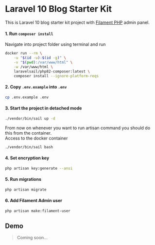 # Laravel 10 Blog Starter Kit
This is Laravel 10 blog starter kit project with [Filament PHP](https://filamentphp.com/) admin panel.




#### 1. Run `composer install`
Navigate into project folder using terminal and run

```bash
docker run --rm \
    -u "$(id -u):$(id -g)" \
    -v "$(pwd):/var/www/html" \
    -w /var/www/html \
    laravelsail/php82-composer:latest \
    composer install --ignore-platform-reqs
```

#### 2. Copy `.env.example` into `.env`

```bash
cp .env.example .env
```

#### 3. Start the project in detached mode

```bash
./vendor/bin/sail up -d
```
From now on whenever you want to run artisan command you should do this from the container. <br>
Access to the docker container
```bash
./vendor/bin/sail bash
```

#### 4. Set encryption key

```bash
php artisan key:generate --ansi
```

#### 5. Run migrations

```bash
php artisan migrate
```

#### 6. Add Filament Admin user

```bash
php artisan make:filament-user
```

## Demo
> Coming soon...

## 
